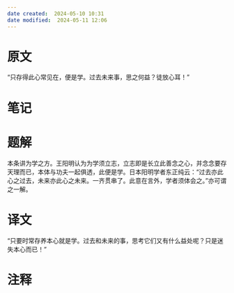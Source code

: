 ```yaml
---
date created:  2024-05-10 10:31
date modified:  2024-05-11 12:06
---
```

# 原文
“只存得此心常见在，便是学。过去未来事，思之何益？徒放心耳！”
# 笔记

# 题解
本条讲为学之方。王阳明认为为学须立志，立志即是长立此善念之心，并念念要存天理而已，本体与功夫一起俱透，此便是学。日本阳明学者东正纯云：“过去亦此心之过去，未来亦此心之未来。一齐贯串了。此意在言外，学者须体会之。”亦可谓之一解。
# 译文
“只要时常存养本心就是学。过去和未来的事，思考它们又有什么益处呢？只是迷失本心而已！”
# 注释